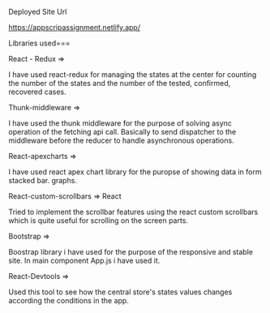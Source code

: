 Deployed Site Url

https://appscripassignment.netlify.app/

Libraries used===

React - Redux =>

I have used react-redux for managing the states at the center for counting the number of the states and the number of the tested, confirmed, recovered cases.

Thunk-middleware =>

I have used the thunk middleware for the purpose of solving async operation of the fetching api call. Basically to send dispatcher to the middleware before the reducer to handle asynchronous operations.

React-apexcharts => 

I have used react apex chart library for the puropse of showing data in form stacked bar. graphs.


React-custom-scrollbars => React

Tried to implement the scrollbar features using the react custom scrollbars which is quite useful for scrolling on the screen parts.

Bootstrap =>

Boostrap library i have used for the purpose of the responsive and stable site.
In main component App.js i have used it.


React-Devtools =>

Used this tool to see how the central store's states values changes according the conditions in the app.


